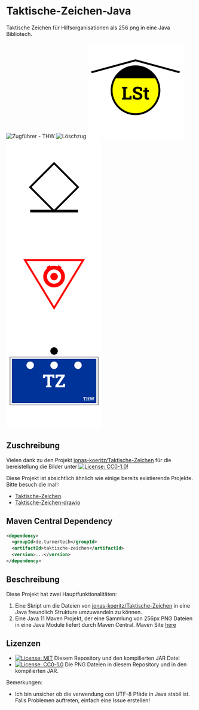 # Taktische-Zeichen-Java

Taktische Zeichen für Hilfsorganisationen als 256 png in eine Java Bibliotech.

![Zugführer - THW](https://raw.githubusercontent.com/liturner/Taktische-Zeichen-Java/main/src/main/resources/de/turnertech/taktische_zeichen/personen/thw/Zugführer_TZ.png)
![Löschzug](https://raw.githubusercontent.com/liturner/Taktische-Zeichen-Java/main/src/main/resources/de/turnertech/taktische_zeichen/einheiten/feuerwehr/Löschzug.png)
![Leitstelle](https://raw.githubusercontent.com/liturner/Taktische-Zeichen-Java/main/src/main/resources/de/turnertech/taktische_zeichen/einrichtungen/Leitstelle.png)
![Gerettete Person](https://raw.githubusercontent.com/liturner/Taktische-Zeichen-Java/main/src/main/resources/de/turnertech/taktische_zeichen/personen/Gerettete_Person.png)
![Gefahr durch Explosivstoffe](https://raw.githubusercontent.com/liturner/Taktische-Zeichen-Java/main/src/main/resources/de/turnertech/taktische_zeichen/gefahren/Gefahr_durch_Explosivstoffe.png)
![Zugtrupp - THW](https://raw.githubusercontent.com/liturner/Taktische-Zeichen-Java/main/src/main/resources/de/turnertech/taktische_zeichen/einheiten/thw/Zugtrupp.png)

## Zuschreibung

Vielen dank zu den Projekt [jonas-koeritz/Taktische-Zeichen](https://github.com/jonas-koeritz/Taktische-Zeichen) für die bereistellung die Bilder unter [![License: CC0-1.0](https://img.shields.io/badge/License-CC0%201.0-lightgrey.svg)](https://creativecommons.org/publicdomain/zero/1.0/)!

Diese Projekt ist absichtlich ähnlich wie einige bereits existierende Projekte. Bitte besuch die mal!:

- [Taktische-Zeichen](https://github.com/jonas-koeritz/Taktische-Zeichen)
- [Taktische-Zeichen-drawio](https://github.com/MartinBoehmer/Taktische-Zeichen-drawio)

## Maven Central Dependency

```xml
<dependency>
  <groupId>de.turnertech</groupId>
  <artifactId>taktische-zeichen</artifactId>
  <version>...</version>
</dependency>
```

## Beschreibung

Diese Projekt hat zwei Hauptfunktionalitäten:

1. Eine Skript um die Dateien von [jonas-koeritz/Taktische-Zeichen](https://github.com/jonas-koeritz/Taktische-Zeichen) in eine Java freundlich Strukture umzuwandeln zu können.
2. Eine Java 11 Maven Projekt, der eine Sammlung von 256px PNG Dateien in eine Java Module liefert durch Maven Central. Maven Site [here](https://liturner.github.io/Taktische-Zeichen-Java/)

## Lizenzen

- [![License: MIT](https://img.shields.io/badge/License-MIT%201.0-lightgrey.svg)](https://raw.githubusercontent.com/liturner/Taktische-Zeichen-Java/main/LICENSE) Diesem Repository und den kompilierten JAR Datei
- [![License: CC0-1.0](https://img.shields.io/badge/License-CC0%201.0-lightgrey.svg)](https://creativecommons.org/publicdomain/zero/1.0/) Die PNG Dateien in diesem Repository und in den kompilierten JAR.

Bemerkungen:

- Ich bin unsicher ob die verwendung con UTF-8 Pfäde in Java stabil ist. Falls Problemen auftreten, einfach eine Issue erstellen!
